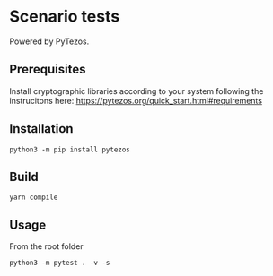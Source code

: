 # Scenario tests

Powered by PyTezos.

## Prerequisites

Install cryptographic libraries according to your system following the instrucitons here:
https://pytezos.org/quick_start.html#requirements

## Installation

```
python3 -m pip install pytezos
```

## Build

```
yarn compile
```

## Usage
From the root folder
```
python3 -m pytest . -v -s
```
